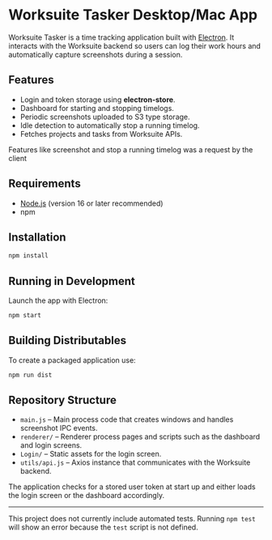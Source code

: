# Worksuite Tasker Desktop/Mac App

Worksuite Tasker is a time tracking application built with [Electron](https://www.electronjs.org/). It interacts with the Worksuite backend so users can log their work hours and automatically capture screenshots during a session.

## Features

- Login and token storage using **electron-store**.
- Dashboard for starting and stopping timelogs.
- Periodic screenshots uploaded to S3 type storage.
- Idle detection to automatically stop a running timelog.
- Fetches projects and tasks from Worksuite APIs.

Features like screenshot and stop a running timelog was a request by the client 

## Requirements

- [Node.js](https://nodejs.org/) (version 16 or later recommended)
- npm

## Installation

```bash
npm install
```

## Running in Development

Launch the app with Electron:

```bash
npm start
```

## Building Distributables

To create a packaged application use:

```bash
npm run dist
```

## Repository Structure

- `main.js` – Main process code that creates windows and handles screenshot IPC events.
- `renderer/` – Renderer process pages and scripts such as the dashboard and login screens.
- `Login/` – Static assets for the login screen.
- `utils/api.js` – Axios instance that communicates with the Worksuite backend.

The application checks for a stored user token at start up and either loads the login screen or the dashboard accordingly.

---

This project does not currently include automated tests. Running `npm test` will show an error because the `test` script is not defined.
